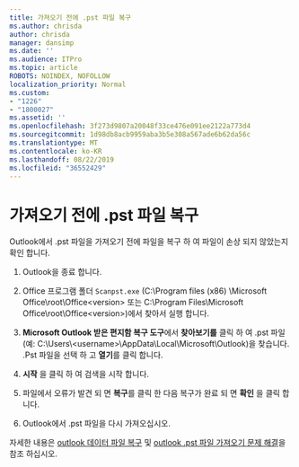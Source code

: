 ```yaml
---
title: 가져오기 전에 .pst 파일 복구
ms.author: chrisda
author: chrisda
manager: dansimp
ms.date: ''
ms.audience: ITPro
ms.topic: article
ROBOTS: NOINDEX, NOFOLLOW
localization_priority: Normal
ms.custom:
- "1226"
- "1800027"
ms.assetid: ''
ms.openlocfilehash: 3f273d9807a20048f33ce476e091ee2122a773d4
ms.sourcegitcommit: 1d98db8acb9959aba3b5e308a567ade6b62da56c
ms.translationtype: MT
ms.contentlocale: ko-KR
ms.lasthandoff: 08/22/2019
ms.locfileid: "36552429"
---
```

# <a name="repair-pst-file-before-importing"></a>가져오기 전에 .pst 파일 복구

Outlook에서 .pst 파일을 가져오기 전에 파일을 복구 하 여 파일이 손상 되지 않았는지 확인 합니다.

1. Outlook을 종료 합니다.

2. Office 프로그램 폴더 `Scanpst.exe` (C:\Program files (x86) \Microsoft Office\root\Office\<version\> 또는 C:\Program Files\Microsoft Office\root\Office\<version\>)에서 찾아서 실행 합니다.

3. **Microsoft Outlook 받은 편지함 복구 도구**에서 **찾아보기를** 클릭 하 여 .pst 파일 (예: C:\Users\\<username\>\AppData\Local\Microsoft\Outlook)을 찾습니다. .Pst 파일을 선택 하 고 **열기**를 클릭 합니다.

4. **시작** 을 클릭 하 여 검색을 시작 합니다.

5. 파일에서 오류가 발견 되 면 **복구**를 클릭 한 다음 복구가 완료 되 면 **확인** 을 클릭 합니다.

6. Outlook에서 .pst 파일을 다시 가져오십시오.

자세한 내용은 [outlook 데이터 파일 복구](https://support.office.com/article/25663bc3-11ec-4412-86c4-60458afc5253) 및 [outlook .pst 파일 가져오기 문제 해결](https://support.office.com/article/2d2e50dc-5c36-4ab2-ab50-f1be733b3d6e)을 참조 하십시오.
